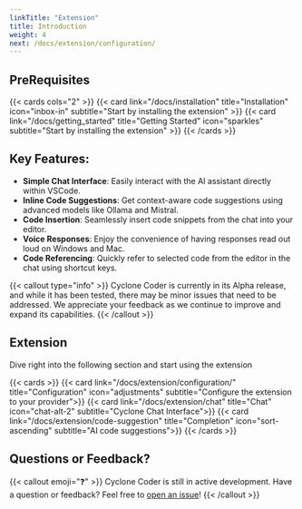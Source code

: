 ```yaml
---
linkTitle: "Extension"
title: Introduction
weight: 4
next: /docs/extension/configuration/
---
```

## PreRequisites

{{< cards cols="2" >}}
{{< card link="/docs/installation" title="Installation" icon="inbox-in" subtitle="Start by installing the extension" >}}
{{< card link="/docs/getting_started" title="Getting Started" icon="sparkles" subtitle="Start by installing the extension" >}}
{{< /cards >}}

## Key Features:

- **Simple Chat Interface**: Easily interact with the AI assistant directly within VSCode.
- **Inline Code Suggestions**: Get context-aware code suggestions using advanced models like Ollama and Mistral.
- **Code Insertion**: Seamlessly insert code snippets from the chat into your editor.
- **Voice Responses**: Enjoy the convenience of having responses read out loud on Windows and Mac.
- **Code Referencing**: Quickly refer to selected code from the editor in the chat using shortcut keys.

{{< callout type="info" >}}
Cyclone Coder is currently in its Alpha release, and while it has been tested, there may be minor issues that need to be addressed. We appreciate your feedback as we continue to improve and expand its capabilities.
{{< /callout >}}

## Extension

Dive right into the following section and start using the extension

{{< cards >}}
  {{< card link="/docs/extension/configuration/" title="Configuration" icon="adjustments" subtitle="Configure the extension to your provider">}}
  {{< card link="/docs/extension/chat" title="Chat" icon="chat-alt-2"  subtitle="Cyclone Chat Interface">}}
  {{< card link="/docs/extension/code-suggestion" title="Completion" icon="sort-ascending" subtitle="AI code suggestions">}}
{{< /cards >}}

## Questions or Feedback?

{{< callout emoji="❓" >}}
Cyclone Coder is still in active development.
Have a question or feedback? Feel free to [open an issue](https://github.com/GaneshMystic/CycloneCoderDocs/issues)!
{{< /callout >}}